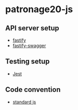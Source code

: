 # patronage20-js

## API server setup

* [fastify](https://www.fastify.io/)
* [fastify-swagger](https://github.com/fastify/fastify-swagger)

## Testing setup

* [Jest](https://jestjs.io/)

## Code convention

* [standard js](https://standardjs.com/)
